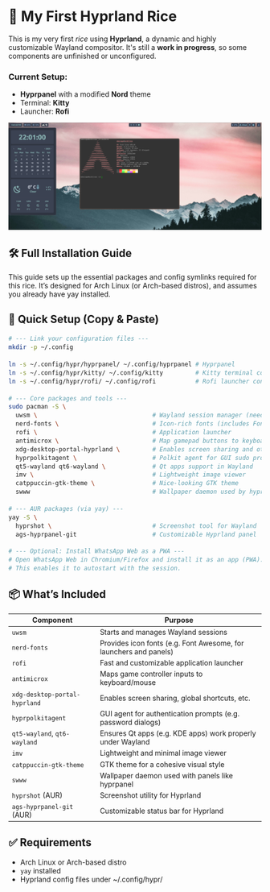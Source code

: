 # 🌿 My First Hyprland Rice

This is my very first *rice* using **Hyprland**, a dynamic and highly customizable Wayland compositor.
It's still a **work in progress**, so some components are unfinished or unconfigured.

### Current Setup:
- **Hyprpanel** with a modified **Nord** theme
- Terminal: **Kitty**
- Launcher: **Rofi**

![First rice image](resources/My_first_rice.png)

## 🛠️ Full Installation Guide

This guide sets up the essential packages and config symlinks required for this rice.
It’s designed for Arch Linux (or Arch-based distros), and assumes you already have yay installed.

## 🚀 Quick Setup (Copy & Paste)

```bash
# --- Link your configuration files ---
mkdir -p ~/.config

ln -s ~/.config/hypr/hyprpanel/ ~/.config/hyprpanel # Hyprpanel
ln -s ~/.config/hypr/kitty/ ~/.config/kitty         # Kitty terminal config
ln -s ~/.config/hypr/rofi/ ~/.config/rofi           # Rofi launcher config

# --- Core packages and tools ---
sudo pacman -S \
  uwsm \                                # Wayland session manager (needed by Hyprland)
  nerd-fonts \                          # Icon-rich fonts (includes Font Awesome)
  rofi \                                # Application launcher
  antimicrox \                          # Map gamepad buttons to keyboard/mouse
  xdg-desktop-portal-hyprland \         # Enables screen sharing and other Wayland features
  hyprpolkitagent \                     # Polkit agent for GUI sudo prompts
  qt5-wayland qt6-wayland \             # Qt apps support in Wayland
  imv \                                 # Lightweight image viewer
  catppuccin-gtk-theme \                # Nice-looking GTK theme
  swww                                  # Wallpaper daemon used by hyprpanel

# --- AUR packages (via yay) ---
yay -S \
  hyprshot \                            # Screenshot tool for Wayland
  ags-hyprpanel-git                     # Customizable Hyprland panel

# --- Optional: Install WhatsApp Web as a PWA ---
# Open WhatsApp Web in Chromium/Firefox and install it as an app (PWA).
# This enables it to autostart with the session.
```

## 📦 What’s Included
| Component                    | Purpose                                                             |
|-----------------------------|----------------------------------------------------------------------|
| `uwsm`                      | Starts and manages Wayland sessions                                  |
| `nerd-fonts`                | Provides icon fonts (e.g. Font Awesome, for launchers and panels)    |
| `rofi`                      | Fast and customizable application launcher                           |
| `antimicrox`                | Maps game controller inputs to keyboard/mouse                        |
| `xdg-desktop-portal-hyprland` | Enables screen sharing, global shortcuts, etc.                   |
| `hyprpolkitagent`           | GUI agent for authentication prompts (e.g. password dialogs)         |
| `qt5-wayland`, `qt6-wayland` | Ensures Qt apps (e.g. KDE apps) work properly under Wayland        |
| `imv`                       | Lightweight and minimal image viewer                                 |
| `catppuccin-gtk-theme`      | GTK theme for a cohesive visual style                                |
| `swww`                      | Wallpaper daemon used with panels like hyprpanel                     |
| `hyprshot` (AUR)            | Screenshot utility for Hyprland                                      |
| `ags-hyprpanel-git` (AUR)   | Customizable status bar for Hyprland                                 |

## ✅ Requirements
- Arch Linux or Arch-based distro
- `yay` installed
- Hyprland config files under ~/.config/hypr/
